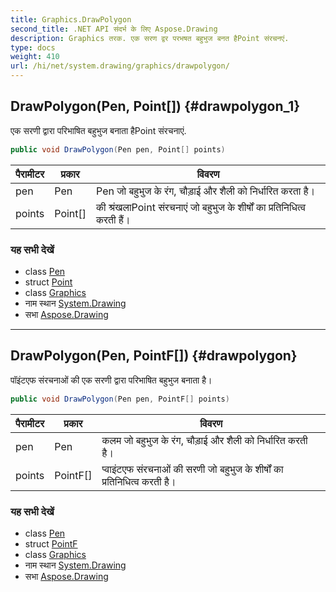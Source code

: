 ```yaml
---
title: Graphics.DrawPolygon
second_title: .NET API संदर्भ के लिए Aspose.Drawing
description: Graphics तरक. एक सरण द्वर परभषत बहुभुज बनत हैPoint संरचनएं.
type: docs
weight: 410
url: /hi/net/system.drawing/graphics/drawpolygon/
---
```

## DrawPolygon(Pen, Point[]) {#drawpolygon_1}

एक सरणी द्वारा परिभाषित बहुभुज बनाता हैPoint संरचनाएं.

```csharp
public void DrawPolygon(Pen pen, Point[] points)
```

| पैरामीटर | प्रकार | विवरण |
| --- | --- | --- |
| pen | Pen | Pen जो बहुभुज के रंग, चौड़ाई और शैली को निर्धारित करता है। |
| points | Point[] | की श्रंखलाPoint संरचनाएं जो बहुभुज के शीर्षों का प्रतिनिधित्व करती हैं। |

### यह सभी देखें

* class [Pen](../../pen/)
* struct [Point](../../point/)
* class [Graphics](../)
* नाम स्थान [System.Drawing](../../graphics/)
* सभा [Aspose.Drawing](../../../)

---

## DrawPolygon(Pen, PointF[]) {#drawpolygon}

पॉइंटएफ संरचनाओं की एक सरणी द्वारा परिभाषित बहुभुज बनाता है।

```csharp
public void DrawPolygon(Pen pen, PointF[] points)
```

| पैरामीटर | प्रकार | विवरण |
| --- | --- | --- |
| pen | Pen | कलम जो बहुभुज के रंग, चौड़ाई और शैली को निर्धारित करती है। |
| points | PointF[] | प्वाइंटएफ संरचनाओं की सरणी जो बहुभुज के शीर्षों का प्रतिनिधित्व करती है। |

### यह सभी देखें

* class [Pen](../../pen/)
* struct [PointF](../../pointf/)
* class [Graphics](../)
* नाम स्थान [System.Drawing](../../graphics/)
* सभा [Aspose.Drawing](../../../)


